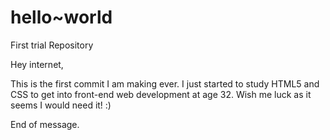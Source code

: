 # hello~world
First trial Repository

Hey internet,

This is the first commit I am making ever.
I just started to study HTML5 and CSS to get into front-end web development at age 32.
Wish me luck as it seems I would need it! :)

End of message.
